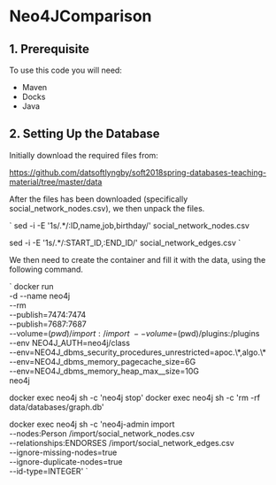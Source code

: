 # Neo4JComparison

## 1. Prerequisite

To use this code you will need:

* Maven
* Docks
* Java

## 2. Setting Up the Database


Initially download the required files from:

https://github.com/datsoftlyngby/soft2018spring-databases-teaching-material/tree/master/data

After the files has been downloaded (specifically social_network_nodes.csv), we then unpack the files. 

`
sed -i -E '1s/.*/:ID,name,job,birthday/' social_network_nodes.csv

sed -i -E '1s/.*/:START_ID,:END_ID/' social_network_edges.csv
`

We then need to create the container and fill it with the data, using the following command.

`
docker run \
    -d --name neo4j \
    --rm \
    --publish=7474:7474 \
    --publish=7687:7687 \
    --volume=$(pwd)/import:/import \
    --volume=$(pwd)/plugins:/plugins \
    --env NEO4J_AUTH=neo4j/class \
    --env=NEO4J_dbms_security_procedures_unrestricted=apoc.\\\*,algo.\\\* \
    --env=NEO4J_dbms_memory_pagecache_size=6G \
    --env=NEO4J_dbms_memory_heap_max__size=10G \
    neo4j

docker exec neo4j sh -c 'neo4j stop'
docker exec neo4j sh -c 'rm -rf data/databases/graph.db'

docker exec neo4j sh -c 'neo4j-admin import \
    --nodes:Person /import/social_network_nodes.csv \
    --relationships:ENDORSES /import/social_network_edges.csv \
    --ignore-missing-nodes=true \
    --ignore-duplicate-nodes=true \
    --id-type=INTEGER'
`
    
    
